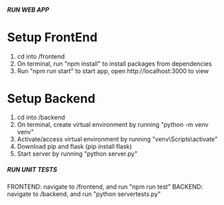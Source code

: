 ##### RUN WEB APP

# Setup FrontEnd

1. cd into /frontend
2. On terminal, run "npm install" to install packages from dependencies
3. Run "npm run start" to start app, open http://localhost:3000 to view

# Setup Backend

1. cd into /backend
2. On terminal, create virtual environment by running "python -m venv venv"
3. Activate/access virtual environment by running "venv\Scripts\activate"
4. Download pip and flask (pip install flask)
5. Start server by running "python server.py"

##### RUN UNIT TESTS

FRONTEND: navigate to /frontend, and run "npm run test"
BACKEND: navigate to /backend, and run "python servertests.py"
